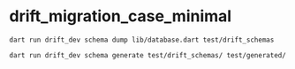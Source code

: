 # drift_migration_case_minimal

`dart run drift_dev schema dump lib/database.dart test/drift_schemas`

`dart run drift_dev schema generate test/drift_schemas/ test/generated/`